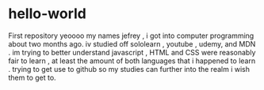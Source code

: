 # hello-world
First repository 
yeoooo my names jefrey , i got into computer programming about two months ago.
iv studied off sololearn , youtube , udemy, and MDN . im trying to better understand javascript , HTML and CSS were reasonably fair to learn , at least the amount of both languages that i happened to learn . trying to get use to github so my studies can further into the realm i wish them to get to.
